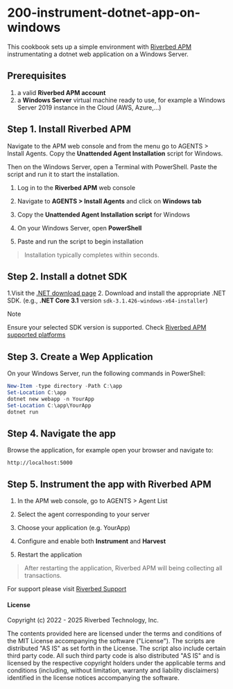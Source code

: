 # 200-instrument-dotnet-app-on-windows

This cookbook sets up a simple environment with [Riverbed APM](https://www.riverbed.com/products/application-performance-monitoring/) instrumentating a dotnet web application on a Windows Server. 

## Prerequisites

1. a valid **Riverbed APM account**
2. a **Windows Server** virtual machine ready to use, for example a Windows Server 2019 instance in the Cloud (AWS, Azure,...)

## Step 1. Install Riverbed APM

Navigate to the APM web console and from the menu go to AGENTS > Install Agents. Copy the **Unattended Agent Installation** script for Windows.

Then on the Windows Server, open a Terminal with PowerShell. Paste the script and run it to start the installation. 

1. Log in to the **Riverbed APM** web console

2. Navigate to **AGENTS > Install Agents** and click on **Windows tab**

3. Copy the **Unattended Agent Installation script** for Windows

4. On your Windows Server, open **PowerShell**

5. Paste and run the script to begin installation

> Installation typically completes within seconds.

## Step 2. Install a dotnet SDK

1.Visit the [.NET download page](https://dotnet.microsoft.com/download/dotnet) 
2. Download and install the appropriate .NET SDK. (e.g., **.NET Core 3.1** version `sdk-3.1.426-windows-x64-installer`)

> [!Note]
> Ensure your selected SDK version is supported. Check [Riverbed APM supported platforms](https://help.aternity.com/bundle/release_news_apm_agent_console_apm/page/console/topics/apm_supported_platforms.html)

## Step 3. Create a Wep Application

On your Windows Server, run the following commands in PowerShell:

```powershell
New-Item -type directory -Path C:\app
Set-Location C:\app
dotnet new webapp -n YourApp
Set-Location C:\app\YourApp
dotnet run
```

## Step 4. Navigate the app

Browse the application, for example open your browser and navigate to:

```shell
http://localhost:5000
```

## Step 5. Instrument the app with Riverbed APM

1. In the APM web console, go to AGENTS > Agent List

2. Select the agent corresponding to your server

3. Choose your application (e.g. YourApp)

4. Configure and enable both **Instrument** and **Harvest**

5. Restart the application

> After restarting the application, Riverbed APM will being collecting all transactions.

For support please visit [Riverbed Support](https://support.riverbed.com/)

#### License

Copyright (c) 2022 - 2025 Riverbed Technology, Inc.

The contents provided here are licensed under the terms and conditions of the MIT License accompanying the software ("License"). The scripts are distributed "AS IS" as set forth in the License. The script also include certain third party code. All such third party code is also distributed "AS IS" and is licensed by the respective copyright holders under the applicable terms and conditions (including, without limitation, warranty and liability disclaimers) identified in the license notices accompanying the software.
